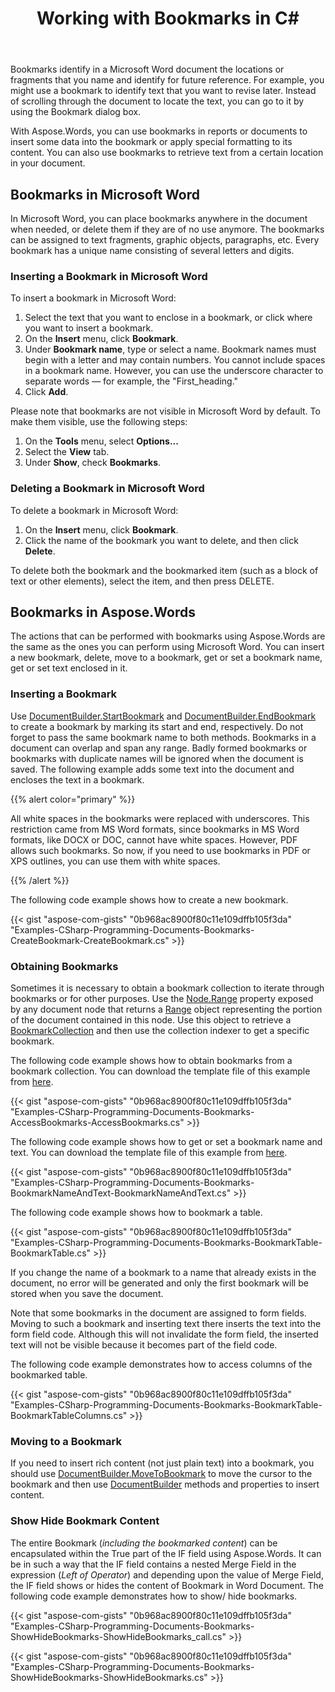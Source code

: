 ﻿---
title: Working with Bookmarks in C#
articleTitle: Working with Bookmarks
linktitle: Working with Bookmarks
description: "Understanding bookmark concepts and how bookmark can be used in your program using Aspose.Words for .NET."
type: docs
weight: 86
url: /net/working-with-bookmarks/
---

Bookmarks identify in a Microsoft Word document the locations or fragments that you name and identify for future reference. For example, you might use a bookmark to identify text that you want to revise later. Instead of scrolling through the document to locate the text, you can go to it by using the Bookmark dialog box.

With Aspose.Words, you can use bookmarks in reports or documents to insert some data into the bookmark or apply special formatting to its content. You can also use bookmarks to retrieve text from a certain location in your document.

## Bookmarks in Microsoft Word

In Microsoft Word, you can place bookmarks anywhere in the document when needed, or delete them if they are of no use anymore. The bookmarks can be assigned to text fragments, graphic objects, paragraphs, etc. Every bookmark has a unique name consisting of several letters and digits.

### Inserting a Bookmark in Microsoft Word

To insert a bookmark in Microsoft Word:

1. Select the text that you want to enclose in a bookmark, or click where you want to insert a bookmark.
1. On the **Insert** menu, click **Bookmark**.
1. Under **Bookmark name**, type or select a name. Bookmark names must begin with a letter and may contain numbers. You cannot include spaces in a bookmark name. However, you can use the underscore character to separate words — for example, the "First_heading."
1. Click **Add**.

Please note that bookmarks are not visible in Microsoft Word by default. To make them visible, use the following steps:

1. On the **Tools** menu, select **Options...**
1. Select the **View** tab.
1. Under **Show**, check **Bookmarks**.

### Deleting a Bookmark in Microsoft Word

To delete a bookmark in Microsoft Word:

1. On the **Insert** menu, click **Bookmark**.
1. Click the name of the bookmark you want to delete, and then click **Delete**.

To delete both the bookmark and the bookmarked item (such as a block of text or other elements), select the item, and then press DELETE.

## Bookmarks in Aspose.Words

The actions that can be performed with bookmarks using Aspose.Words are the same as the ones you can perform using Microsoft Word. You can insert a new bookmark, delete, move to a bookmark, get or set a bookmark name, get or set text enclosed in it.

### Inserting a Bookmark

Use [DocumentBuilder.StartBookmark](https://apireference.aspose.com/words/net/aspose.words/documentbuilder/methods/startbookmark) and [DocumentBuilder.EndBookmark](https://apireference.aspose.com/words/net/aspose.words/documentbuilder/methods/endbookmark) to create a bookmark by marking its start and end, respectively. Do not forget to pass the same bookmark name to both methods. Bookmarks in a document can overlap and span any range. Badly formed bookmarks or bookmarks with duplicate names will be ignored when the document is saved. The following example adds some text into the document and encloses the text in a bookmark.

{{% alert color="primary" %}}

All white spaces in the bookmarks were replaced with underscores. This restriction came from MS Word formats, since bookmarks in MS Word formats, like DOCX or DOC, cannot have white spaces. However, PDF allows such bookmarks. So now, if you need to use bookmarks in PDF or XPS outlines, you can use them with white spaces.

{{% /alert %}}

The following code example shows how to create a new bookmark.

{{< gist "aspose-com-gists" "0b968ac8900f80c11e109dffb105f3da" "Examples-CSharp-Programming-Documents-Bookmarks-CreateBookmark-CreateBookmark.cs" >}}

### Obtaining Bookmarks

Sometimes it is necessary to obtain a bookmark collection to iterate through bookmarks or for other purposes. Use the [Node.Range](https://apireference.aspose.com/words/net/aspose.words/node/properties/range) property exposed by any document node that returns a [Range](https://apireference.aspose.com/words/net/aspose.words/range) object representing the portion of the document contained in this node. Use this object to retrieve a [BookmarkCollection](https://apireference.aspose.com/words/net/aspose.words/BookmarkCollection) and then use the collection indexer to get a specific bookmark.

The following code example shows how to obtain bookmarks from a bookmark collection. You can download the template file of this example from [here](https://github.com/aspose-words/Aspose.Words-for-.NET/blob/master/Examples/Data/Bookmarks.docx).

{{< gist "aspose-com-gists" "0b968ac8900f80c11e109dffb105f3da" "Examples-CSharp-Programming-Documents-Bookmarks-AccessBookmarks-AccessBookmarks.cs" >}}


The following code example shows how to get or set a bookmark name and text. You can download the template file of this example from [here](https://github.com/aspose-words/Aspose.Words-for-.NET/blob/master/Examples/Data/Bookmarks.docx).

{{< gist "aspose-com-gists" "0b968ac8900f80c11e109dffb105f3da" "Examples-CSharp-Programming-Documents-Bookmarks-BookmarkNameAndText-BookmarkNameAndText.cs" >}}


The following code example shows how to bookmark a table.

{{< gist "aspose-com-gists" "0b968ac8900f80c11e109dffb105f3da" "Examples-CSharp-Programming-Documents-Bookmarks-BookmarkTable-BookmarkTable.cs" >}}

If you change the name of a bookmark to a name that already exists in the document, no error will be generated and only the first bookmark will be stored when you save the document.

Note that some bookmarks in the document are assigned to form fields. Moving to such a bookmark and inserting text there inserts the text into the form field code. Although this will not invalidate the form field, the inserted text will not be visible because it becomes part of the field code.

The following code example demonstrates how to access columns of the bookmarked table.

{{< gist "aspose-com-gists" "0b968ac8900f80c11e109dffb105f3da" "Examples-CSharp-Programming-Documents-Bookmarks-BookmarkTable-BookmarkTableColumns.cs" >}}

### Moving to a Bookmark

If you need to insert rich content (not just plain text) into a bookmark, you should use [DocumentBuilder.MoveToBookmark](https://apireference.aspose.com/words/net/aspose.words/documentbuilder/methods/movetobookmark/index) to move the cursor to the bookmark and then use [DocumentBuilder](https://apireference.aspose.com/words/net/aspose.words/documentbuilder) methods and properties to insert content.

### Show Hide Bookmark Content

The entire Bookmark (*including the bookmarked content*) can be encapsulated within the True part of the IF field using Aspose.Words. It can be in such a way that the IF field contains a nested Merge Field in the expression (*Left of Operator*) and depending upon the value of Merge Field, the IF field shows or hides the content of Bookmark in Word Document. The following code example demonstrates how to show/ hide bookmarks.

{{< gist "aspose-com-gists" "0b968ac8900f80c11e109dffb105f3da" "Examples-CSharp-Programming-Documents-Bookmarks-ShowHideBookmarks-ShowHideBookmarks_call.cs" >}}

{{< gist "aspose-com-gists" "0b968ac8900f80c11e109dffb105f3da" "Examples-CSharp-Programming-Documents-Bookmarks-ShowHideBookmarks-ShowHideBookmarks.cs" >}}
